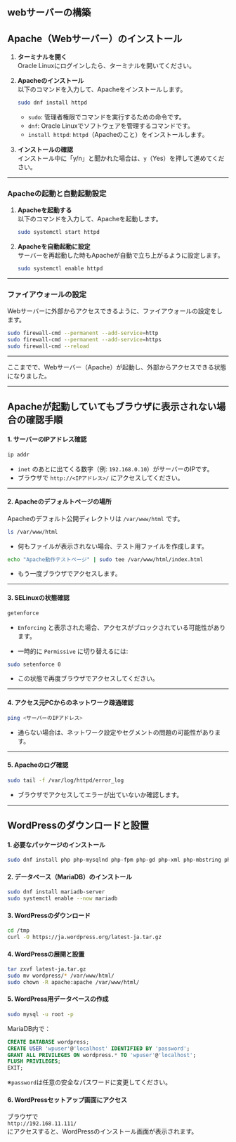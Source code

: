## webサーバーの構築

## Apache（Webサーバー）のインストール

1. **ターミナルを開く**  
   Oracle Linuxにログインしたら、ターミナルを開いてください。

2. **Apacheのインストール**  
   以下のコマンドを入力して、Apacheをインストールします。
   ```bash
   sudo dnf install httpd
   ```
   - `sudo`: 管理者権限でコマンドを実行するための命令です。
   - `dnf`: Oracle Linuxでソフトウェアを管理するコマンドです。
   - `install httpd`: `httpd`（Apacheのこと）をインストールします。

3. **インストールの確認**  
   インストール中に「y/n」と聞かれた場合は、`y`（Yes）を押して進めてください。

---

### Apacheの起動と自動起動設定

1. **Apacheを起動する**  
   以下のコマンドを入力して、Apacheを起動します。
   ```bash
   sudo systemctl start httpd
   ```

2. **Apacheを自動起動に設定**  
   サーバーを再起動した時もApacheが自動で立ち上がるように設定します。
   ```bash
   sudo systemctl enable httpd
   ```

---

### ファイアウォールの設定

Webサーバーに外部からアクセスできるように、ファイアウォールの設定をします。

```bash
sudo firewall-cmd --permanent --add-service=http
sudo firewall-cmd --permanent --add-service=https
sudo firewall-cmd --reload
```

---

ここまでで、Webサーバー（Apache）が起動し、外部からアクセスできる状態になりました。

---

## Apacheが起動していてもブラウザに表示されない場合の確認手順

#### 1. サーバーのIPアドレス確認

```bash
ip addr
```
- `inet` のあとに出てくる数字（例: `192.168.0.10`）がサーバーのIPです。
- ブラウザで `http://<IPアドレス>/` にアクセスしてください。

---

#### 2. Apacheのデフォルトページの場所

Apacheのデフォルト公開ディレクトリは `/var/www/html` です。

```bash
ls /var/www/html
```

- 何もファイルが表示されない場合、テスト用ファイルを作成します。

```bash
echo "Apache動作テストページ" | sudo tee /var/www/html/index.html
```

- もう一度ブラウザでアクセスします。

---

#### 3. SELinuxの状態確認

```bash
getenforce
```
- `Enforcing` と表示された場合、アクセスがブロックされている可能性があります。

- 一時的に `Permissive` に切り替えるには:

```bash
sudo setenforce 0
```

- この状態で再度ブラウザでアクセスしてください。

---

#### 4. アクセス元PCからのネットワーク疎通確認

```bash
ping <サーバーのIPアドレス>
```
- 通らない場合は、ネットワーク設定やセグメントの問題の可能性があります。

---

#### 5. Apacheのログ確認

```bash
sudo tail -f /var/log/httpd/error_log
```
- ブラウザでアクセスしてエラーが出ていないか確認します。

---

## WordPressのダウンロードと設置

#### 1. 必要なパッケージのインストール

```bash
sudo dnf install php php-mysqlnd php-fpm php-gd php-xml php-mbstring php-json
```

#### 2. データベース（MariaDB）のインストール

```bash
sudo dnf install mariadb-server
sudo systemctl enable --now mariadb
```

#### 3. WordPressのダウンロード

```bash
cd /tmp
curl -O https://ja.wordpress.org/latest-ja.tar.gz
```

#### 4. WordPressの展開と設置

```bash
tar zxvf latest-ja.tar.gz
sudo mv wordpress/* /var/www/html/
sudo chown -R apache:apache /var/www/html/ 
```

#### 5. WordPress用データベースの作成

```bash
sudo mysql -u root -p
```
MariaDB内で：

```sql
CREATE DATABASE wordpress;
CREATE USER 'wpuser'@'localhost' IDENTIFIED BY 'password';
GRANT ALL PRIVILEGES ON wordpress.* TO 'wpuser'@'localhost';
FLUSH PRIVILEGES;
EXIT;
```
※`password`は任意の安全なパスワードに変更してください。

#### 6. WordPressセットアップ画面にアクセス

ブラウザで  
`http://192.168.11.111/`  
にアクセスすると、WordPressのインストール画面が表示されます。